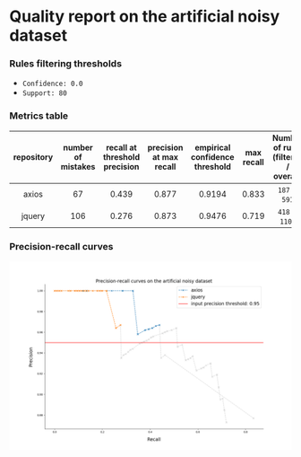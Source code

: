 # Quality report on the artificial noisy dataset

### Rules filtering thresholds

* `Confidence: 0.0  `
* `Support: 80`

### Metrics table

| repository |  number of mistakes  | recall at threshold precision | precision at max recall |    empirical confidence threshold     |    max recall     |        Number of rules (filtered / overall)          |
|:----------:|:--------------------:|:-----------------------------:|:-----------------------:|:-------------------------------------:|:-----------------:|:----------------------------------------------------:|
|  axios  | 67 |  0.439 |  0.877 | 0.9194 | 0.833 | `187 / 591` |
|  jquery  | 106 |  0.276 |  0.873 | 0.9476 | 0.719 | `418 / 1107` |

### Precision-recall curves

![Precision-Recall curve](pr_curves_12_12.png)